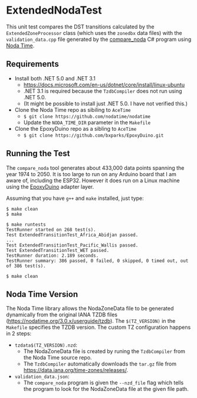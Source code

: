 # ExtendedNodaTest

This unit test compares the DST transitions calculated by the
`ExtendedZoneProcessor` class (which uses the `zonedbx` data files) with the
`validation_data.cpp` file generated by the
[compare_noda](https://github.com/bxparks/AceTimeTools/tree/develop/compare_noda)
C# program using [Noda Time](https://nodatime.org/).

## Requirements

* Install both .NET 5.0 and .NET 3.1
    * https://docs.microsoft.com/en-us/dotnet/core/install/linux-ubuntu
    * .NET 3.1 is required because the `TzdbCompiler` does not run using .NET
      5.0.
    * (It might be possible to install just .NET 5.0. I have not verified this.)
* Clone the Noda Time repo as sibiling to `AceTime`
    * `$ git clone https://github.com/nodatime/nodatime`
    * Update the `NODA_TIME_DIR` parameter in the `Makefile`
* Clone the EpoxyDuino repo as a sibling to `AceTime`
    * `$ git clone https://github.com/bxparks/EpoxyDuino.git`

## Running the Test

The `compare_noda` tool generates about 433,000 data points spanning the year
1974 to 2050. It is too large to run on any Arduino board that I am aware of,
including the ESP32. However it does run on a Linux machine using the
[EpoxyDuino](https://github.com/bxparks/EpoxyDuino) adapter layer.

Assuming that you have `g++` and `make` installed, just type:
```
$ make clean
$ make

$ make runtests
TestRunner started on 268 test(s).
Test ExtendedTransitionTest_Africa_Abidjan passed.
...
Test ExtendedTransitionTest_Pacific_Wallis passed.
Test ExtendedTransitionTest_WET passed.
TestRunner duration: 2.189 seconds.
TestRunner summary: 386 passed, 0 failed, 0 skipped, 0 timed out, out of 386 test(s).

$ make clean
```

## Noda Time Version

The Noda Time library allows the NodaZoneData file to be generated dynamically
from the original IANA TZDB files (https://nodatime.org/3.0.x/userguide/tzdb).
The `$(TZ_VERSION)` in the `Makefile` specifies the TZDB version. The custom TZ
configuration happens in 2 steps:

* `tzdata$(TZ_VERSION).nzd`:
    * The NodaZoneData file is created by runing the `TzdbCompiler` from the
      Noda Time source repo.
    * The `TzdbCompiler` automatically downloads the
      `tar.gz` file from https://data.iana.org/time-zones/releases/.
* `validation_data.json`:
    * The `compare_noda` program is given the `--nzd_file` flag which tells the
      program to look for the NodaZoneData file at the given file path.
